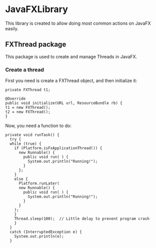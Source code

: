 # JavaFXLibrary

This library is created to allow doing most common actions on JavaFX easily.

## FXThread package

This package is used to create and manage Threads in JavaFX.

### Create a thread
First you need is create a FXThread object, and then initialize it:

```
private FXThread t1;

@Override
public void initialize(URL url, ResourceBundle rb) {
t1 = new FXThread();
t2 = new FXThread();
}
```

Now, you need a function to do:

```
private void runTask() {
  try {
  while (true) {
    if (Platform.isFxApplicationThread()) {
      new Runnable() {
        public void run( ) {
          System.out.println("Running!");
        }
      };
    }
    else {
      Platform.runLater(
      new Runnable() {
        public void run( ) {
          System.out.println("Running!");
        }
      }
    );
    }
    Thread.sleep(100);  // Little delay to prevent program crash
    }
  }
  catch (InterruptedException e) {
    System.out.println(e);
  }
```
